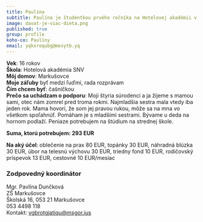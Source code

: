 ```yaml
---
title: Paulína
subtitle: Paulína je študentkou prvého ročníka na Hotelovej akadémii v Spišskej Novej Vsi.  
image: davat-je-viac-dieta.png
published: true
group: profile
koho-co: Paulíny
email: yqkxroqubg@mesytb.yq
---
```

**Vek**: 16 rokov  
**Škola**: Hotelová akadémia SNV  
**Môj domov**: Markušovce  
**Moje záľuby**  byť medzi ľuďmi, rada rozprávam           
**Čím chcem byť**: čašníčkou           
**Prečo sa uchádzam o podporu**: Moji štyria súrodenci a ja žijeme s mamou sami, otec nám zomrel pred troma rokmi. Najmladšia sestra mala vtedy iba jeden rok. Mama hovorí, že som jej pravou rukou, môže sa na mna vo všetkom spoľahnúť. Pomáham je s mladšími sestrami. Bývame u deda na hornom podlaží. Peniaze potrebujem na štúdium na strednej škole.


**Suma, ktorú potrebujem: 293 EUR** 

**Na aký účel**: oblečenie na prax 80 EUR, topánky 30 EUR, náhradná blúzka 30 EUR, úbor na telesnú výchovu 30 EUR, triedny fond 10 EUR, rodičovský príspevok  13 EUR, cestovné 10 EUR/mesiac

### Zodpovedný koordinátor

Mgr. Pavlína Dunčková          
ZŠ Markušovce           
Školská 16, 053 21 Markušovce            
053 4498 118        
Kontakt: <vgbrotgjatiqu@msgor.ius>    
